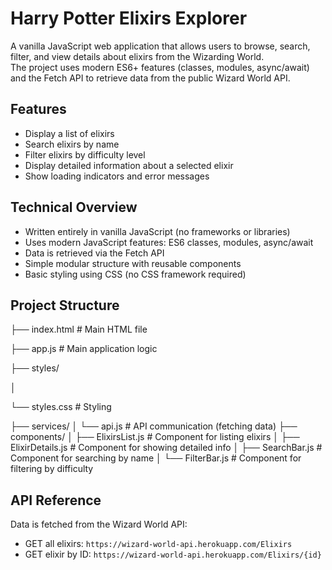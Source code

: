 # Harry Potter Elixirs Explorer

A vanilla JavaScript web application that allows users to browse, search, filter, and view details about elixirs from the Wizarding World.  
The project uses modern ES6+ features (classes, modules, async/await) and the Fetch API to retrieve data from the public Wizard World API.

## Features

- Display a list of elixirs
- Search elixirs by name
- Filter elixirs by difficulty level
- Display detailed information about a selected elixir
- Show loading indicators and error messages

## Technical Overview

- Written entirely in vanilla JavaScript (no frameworks or libraries)
- Uses modern JavaScript features: ES6 classes, modules, async/await
- Data is retrieved via the Fetch API
- Simple modular structure with reusable components
- Basic styling using CSS (no CSS framework required)

## Project Structure

├── index.html # Main HTML file 

├── app.js # Main application logic 

├── styles/ 

│ 

└── styles.css # Styling 

├── services/ 
│ 
└── api.js # API communication (fetching data) 
├── components/ 
│ 
├── ElixirsList.js # Component for listing elixirs 
│ 
├── ElixirDetails.js # Component for showing detailed info 
│ 
├── SearchBar.js # Component for searching by name 
│ 
└── FilterBar.js # Component for filtering by difficulty

## API Reference

Data is fetched from the Wizard World API:

- GET all elixirs: `https://wizard-world-api.herokuapp.com/Elixirs`
- GET elixir by ID: `https://wizard-world-api.herokuapp.com/Elixirs/{id}`
